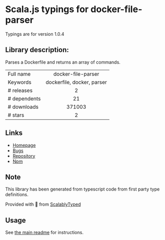 
# Scala.js typings for docker-file-parser

Typings are for version 1.0.4

## Library description:
Parses a Dockerfile and returns an array of commands.

|                    |                 |
| ------------------ | :-------------: |
| Full name          | docker-file-parser |
| Keywords           | dockerfile, docker, parser |
| # releases         | 2 |
| # dependents       | 21 |
| # downloads        | 371003 |
| # stars            | 2 |

## Links
- [Homepage](https://github.com/joyent/docker-file-parser)
- [Bugs](https://github.com/joyent/docker-file-parser/issues)
- [Repository](https://github.com/joyent/docker-file-parser)
- [Npm](https://www.npmjs.com/package/docker-file-parser)
    


## Note
This library has been generated from typescript code from first party type definitions.

Provided with :purple_heart: from [ScalablyTyped](https://github.com/oyvindberg/ScalablyTyped)

## Usage
See [the main readme](../../readme.md) for instructions.


